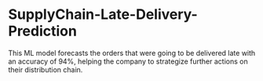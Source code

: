 # SupplyChain-Late-Delivery-Prediction

This ML model forecasts the orders that were going to be delivered late with an accuracy of 94%, helping the company to strategize further actions on their distribution chain.

